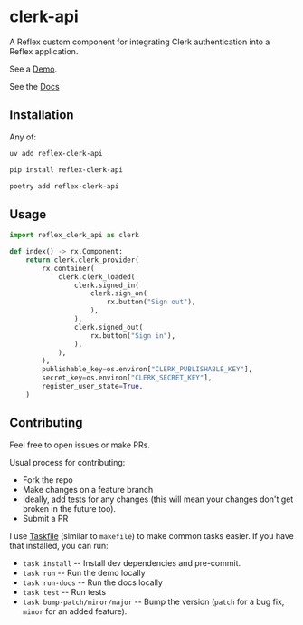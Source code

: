 # clerk-api

A Reflex custom component for integrating Clerk authentication into a Reflex application.

See a [Demo](https://reflex-clerk-api-demo.adventuresoftim.com).

See the [Docs](https://timchild.github.io/reflex-clerk-api/about/)

## Installation

Any of:

```bash
uv add reflex-clerk-api

pip install reflex-clerk-api

poetry add reflex-clerk-api
```

## Usage

```python
import reflex_clerk_api as clerk

def index() -> rx.Component:
    return clerk.clerk_provider(
        rx.container(
            clerk.clerk_loaded(
                clerk.signed_in(
                    clerk.sign_on(
                        rx.button("Sign out"),
                    ),
                ),
                clerk.signed_out(
                    rx.button("Sign in"),
                ),
            ),
        ),
        publishable_key=os.environ["CLERK_PUBLISHABLE_KEY"],
        secret_key=os.environ["CLERK_SECRET_KEY"],
        register_user_state=True,
    )
```

## Contributing

Feel free to open issues or make PRs.

Usual process for contributing:

- Fork the repo
- Make changes on a feature branch
- Ideally, add tests for any changes (this will mean your changes don't get broken in the future too).
- Submit a PR

I use [Taskfile](https://taskfile.dev/) (similar to `makefile`) to make common tasks easier. If you have that installed, you can run:

- `task install` -- Install dev dependencies and pre-commit.
- `task run` -- Run the demo locally
- `task run-docs` -- Run the docs locally
- `task test` -- Run tests
- `task bump-patch/minor/major` -- Bump the version (`patch` for a bug fix, `minor` for an added feature).
